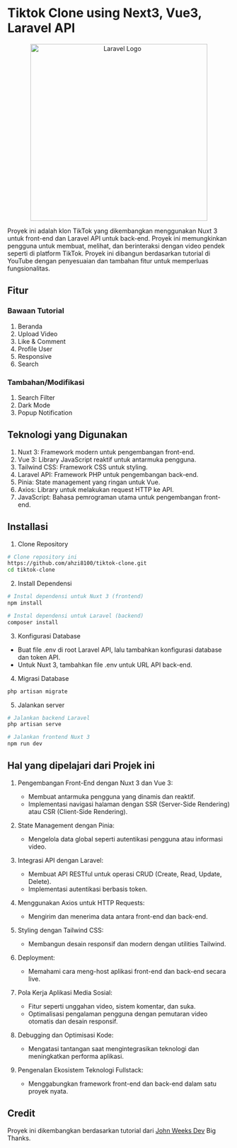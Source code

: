 # Tiktok Clone using Next3, Vue3, Laravel API
<p align="center"><a href="https://laravel.com" target="_blank"><img src="https://cdn.dribbble.com/users/1636225/screenshots/15155331/tiktok-clone-1600x1200.png" width="400" alt="Laravel Logo"></a></p>

Proyek ini adalah klon TikTok yang dikembangkan menggunakan Nuxt 3 untuk front-end dan Laravel API untuk back-end. Proyek ini memungkinkan pengguna untuk membuat, melihat, dan berinteraksi dengan video pendek seperti di platform TikTok. Proyek ini dibangun berdasarkan tutorial di YouTube dengan penyesuaian dan tambahan fitur untuk memperluas fungsionalitas.

## Fitur 
### Bawaan Tutorial

1. Beranda
2. Upload Video
3. Like & Comment
4. Profile User
5. Responsive
6. Search

### Tambahan/Modifikasi
1. Search Filter
2. Dark Mode
3. Popup Notification

## Teknologi yang Digunakan
1. Nuxt 3: Framework modern untuk pengembangan front-end.
2. Vue 3: Library JavaScript reaktif untuk antarmuka pengguna.
3. Tailwind CSS: Framework CSS untuk styling.
4. Laravel API: Framework PHP untuk pengembangan back-end.
5. Pinia: State management yang ringan untuk Vue.
6. Axios: Library untuk melakukan request HTTP ke API.
7. JavaScript: Bahasa pemrograman utama untuk pengembangan front-end.

## Installasi

1. Clone Repository
```bash
# Clone repository ini
https://github.com/ahzi8100/tiktok-clone.git
cd tiktok-clone
```
2. Install Dependensi
```bash
# Instal dependensi untuk Nuxt 3 (frontend)
npm install

# Instal dependensi untuk Laravel (backend)
composer install
```
3. Konfigurasi Database
- Buat file .env di root Laravel API, lalu tambahkan konfigurasi database dan token API.
- Untuk Nuxt 3, tambahkan file .env untuk URL API back-end.
4. Migrasi Database
```bash
php artisan migrate
```
5. Jalankan server
```bash
# Jalankan backend Laravel
php artisan serve

# Jalankan frontend Nuxt 3
npm run dev
```

## Hal yang dipelajari dari Projek ini
1. Pengembangan Front-End dengan Nuxt 3 dan Vue 3:
   - Membuat antarmuka pengguna yang dinamis dan reaktif.
   - Implementasi navigasi halaman dengan SSR (Server-Side Rendering) atau CSR (Client-Side Rendering).

2. State Management dengan Pinia:
   - Mengelola data global seperti autentikasi pengguna atau informasi video.

3. Integrasi API dengan Laravel:
   - Membuat API RESTful untuk operasi CRUD (Create, Read, Update, Delete).
   - Implementasi autentikasi berbasis token.

4. Menggunakan Axios untuk HTTP Requests:
   - Mengirim dan menerima data antara front-end dan back-end.

5. Styling dengan Tailwind CSS:
   - Membangun desain responsif dan modern dengan utilities Tailwind.

6. Deployment:
   - Memahami cara meng-host aplikasi front-end dan back-end secara live.

7. Pola Kerja Aplikasi Media Sosial:
   - Fitur seperti unggahan video, sistem komentar, dan suka.
   - Optimalisasi pengalaman pengguna dengan pemutaran video otomatis dan desain responsif.

8. Debugging dan Optimisasi Kode:
   - Mengatasi tantangan saat mengintegrasikan teknologi dan meningkatkan performa aplikasi.

9. Pengenalan Ekosistem Teknologi Fullstack:
    - Menggabungkan framework front-end dan back-end dalam satu proyek nyata. 

## Credit 
Proyek ini dikembangkan berdasarkan tutorial dari [John Weeks Dev](https://www.youtube.com/watch?v=CHSL0Btbj_o&list=PL3pX4NAc7vJvBhW5bcngX011BsaFpD-Yo&index=2) Big Thanks.
